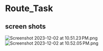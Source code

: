 # Route_Task

## screen shots

![Screenshot 2023-12-02 at 10.51.23 PM.png](screenshots%2FScreenshot%202023-12-02%20at%2010.51.23%E2%80%AFPM.png)
![Screenshot 2023-12-02 at 10.52.05 PM.png](screenshots%2FScreenshot%202023-12-02%20at%2010.52.05%E2%80%AFPM.png)